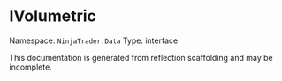 # IVolumetric

Namespace: `NinjaTrader.Data`
Type: interface

This documentation is generated from reflection scaffolding and may be incomplete.
